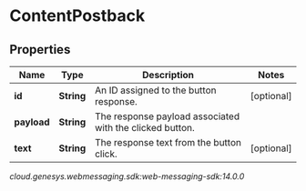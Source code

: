 # ContentPostback


## Properties

| Name | Type | Description | Notes |
| ------------ | ------------- | ------------- | ------------- |
| **id** | **String** | An ID assigned to the button response. |  [optional] |
| **payload** | **String** | The response payload associated with the clicked button. |  |
| **text** | **String** | The response text from the button click. |  [optional] |




_cloud.genesys.webmessaging.sdk:web-messaging-sdk:14.0.0_
